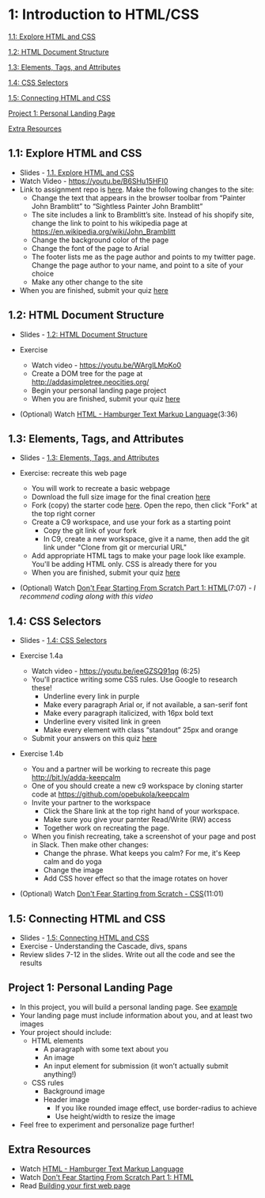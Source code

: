 1: Introduction to HTML/CSS
==========


[1.1: Explore HTML and CSS](#explore)

[1.2: HTML Document Structure](#htmlstructure)

[1.3: Elements, Tags, and Attributes](#tags)

[1.4: CSS Selectors](#selectors)

[1.5: Connecting HTML and CSS](#connecting)

[Project 1: Personal Landing Page](#project1)

[Extra Resources](#resources)



<a id="explore">1.1: Explore HTML and CSS</a>
-----------------------

+ Slides - [1.1. Explore HTML and CSS](https://docs.google.com/presentation/d/1VZ8-_vjXeNGnQk3fhnuoX1mDof13Z6u634LaiZgpJ0Y/edit?usp=sharing) 
+ Watch Video - https://youtu.be/B6SHu15HFI0
+ Link to assignment repo is [here](https://classroom.github.com/assignment-invitations/fff7031ace6dfd101c672c5f4769ca14). 
 Make the following changes to the site:
    + Change the text that appears in the browser toolbar from “Painter John Bramblitt” to “Sightless Painter John Bramblitt”
    + The site includes a link to Bramblitt’s site. Instead of his shopify site, change the link to point to his wikipedia page at https://en.wikipedia.org/wiki/John_Bramblitt
    + Change the background color of the page
    + Change the font of the page to Arial
    + The footer lists me as the page author and points to my twitter page. Change the page author to your name, and point to a site of your choice
    + Make any other change to the site
+ When you are finished, submit your quiz [here](https://docs.google.com/forms/d/15H6-bqZJAuQrbu8KZn8Qz_v0gXoD823S-dYgtsPT1_Y/viewform)


<a id="htmlstructure">1.2: HTML Document Structure</a>
-----------------------

+ Slides - [1.2: HTML Document Structure](https://docs.google.com/presentation/d/1asJMdIOdUb_RXO9XOSaIqKlKSTFXaKD2Jlf_JLGadDQ/edit?usp=sharing)

+ Exercise
  + Watch video - https://youtu.be/WArgILMpKo0
  + Create a DOM tree for the page at http://addasimpletree.neocities.org/
  + Begin your personal landing page project
  + When you are finished, submit your quiz [here](https://docs.google.com/forms/d/1bE1TMfPkbvOxoDNlUbZjTU-e3nBsi4gxqB9iWlsGwak/viewform)

+ (Optional) Watch [HTML - Hamburger Text Markup Language](http://www.dontfeartheinternet.com/02-html/)(3:36)

<a id="tags">1.3: Elements, Tags, and Attributes</a>
-----------------------

+ Slides - [1.3: Elements, Tags, and Attributes](https://docs.google.com/presentation/d/1QmxASeeHCEbBrv23lauk-EJQlwRQh5jGXvYr-UzaPZ4/edit?usp=sharing)

+ Exercise: recreate this web page
  + You will work to recreate a basic webpage
  + Download the full size image for the final creation [here](https://drive.google.com/file/d/0B1MYP7sU_C0va004c3V3akhuSEU/view)
  + Fork (copy) the starter code [here](https://github.com/opebukola/recreate). Open the repo, then click "Fork" at the top right corner
  + Create a C9 workspace, and use your fork as a starting point
    + Copy the git link of your fork
    + In C9, create a new workspace, give it a name, then add the git link under "Clone from git or mercurial URL"
  + Add appropriate HTML tags to make your page look like example. You'll be adding HTML only. CSS is already there for you
  + When you are finished, submit your quiz [here](https://docs.google.com/forms/d/1LR-xGlCZUQuSGOqWZ4aAxTq-YIEAEBGbMutWdVx0wXA/viewform)

+ (Optional) Watch [Don't Fear Starting From Scratch Part 1: HTML](http://www.dontfeartheinternet.com/04-from-scratch/)(7:07) - *I recommend coding along with this video*

<a id="selectors">1.4: CSS Selectors</a>
-----------------------

+ Slides - [1.4: CSS Selectors](https://docs.google.com/presentation/d/1w7uhP2Uvq8xwFUck7RKVBYo_jBUTiOfAoXkQix6pMCM/edit?usp=sharing)

+ Exercise 1.4a
  + Watch video - https://youtu.be/ieeGZSQ91qg (6:25)
  + You'll practice writing some CSS rules. Use Google to research these!
    + Underline every link in purple
    + Make every paragraph Arial or, if not available, a san-serif font
    + Make every paragraph italicized, with 16px bold text
    + Underline every visited link in green
    + Make every element with class “standout” 25px and orange
  + Submit your answers on this quiz [here](https://docs.google.com/forms/d/1LGeWkQxF3Pl7JQUhLuG-bL9QwkNPOdg3XUgCvKb8-ZY/viewform)

+ Exercise 1.4b
  + You and a partner will be working to recreate this page http://bit.ly/adda-keepcalm
  + One of you should create a new c9 workspace by cloning starter code at https://github.com/opebukola/keepcalm
  + Invite your partner to the workspace
    + Click the Share link at the top right hand of your workspace.
    + Make sure you give your parnter Read/Write (RW) access 
    + Together work on recreating the page. 
  + When you finish recreating, take a screenshot of your page and post in Slack. Then make other changes:
    + Change the phrase. What keeps you calm? For me, it's Keep calm and do yoga
    + Change the image
    + Add CSS hover effect so that the image rotates on hover

+ (Optional) Watch [Don't Fear Starting from Scratch - CSS](http://www.dontfeartheinternet.com/05-from-scratch/)(11:01)


<a id="connecting">1.5: Connecting HTML and CSS</a>
-----------------------

+ Slides - [1.5: Connecting HTML and CSS](https://docs.google.com/presentation/d/1N2fSvD5-MjL9eoae8wuZlJTtenba0HW2K2ESootkbFI/edit?usp=sharing)
+ Exercise - Understanding the Cascade, divs, spans
 + Review slides 7-12 in the slides. Write out all the code and see the results



<a id="project1">Project 1: Personal Landing Page</a>
-----------------------

+ In this project, you will build a personal landing page. See [example](https://drive.google.com/file/d/0B1MYP7sU_C0vd1ZXRHBvb1FWVE0/view?usp=sharing)
+ Your landing page must include information about you, and at least two images
+ Your project should include:
  + HTML elements
    + A paragraph with some text about you 
    + An image
    + An input element for submission (it won’t actually submit anything!)
  + CSS rules
    + Background image 
    + Header image
      + If you like rounded image effect, use border-radius to achieve
      + Use height/width to resize the image 
+ Feel free to experiment and personalize page further!

  
<a id="resources">Extra Resources</a>
-----------------------

+ Watch [HTML - Hamburger Text Markup Language](http://www.dontfeartheinternet.com/02-html/)
+ Watch [Don't Fear Starting From Scratch Part 1: HTML](http://www.dontfeartheinternet.com/04-from-scratch/)
+ Read [Building your first web page](http://learn.shayhowe.com/html-css/building-your-first-web-page/)